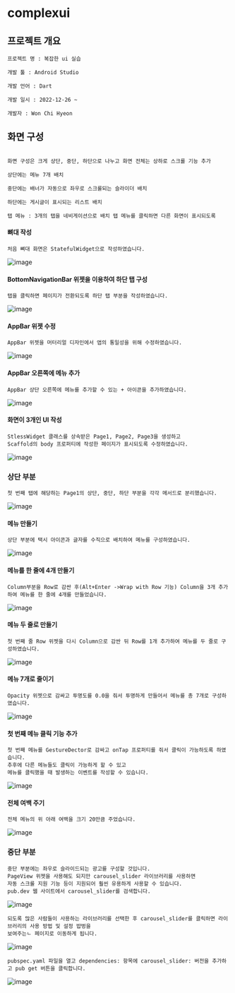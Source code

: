 # complexui

## 프로젝트 개요

```
프로젝트 명 : 복잡한 ui 실습

개발 툴 : Android Studio 

개발 언어 : Dart

개발 일시 : 2022-12-26 ~ 

개발자 : Won Chi Hyeon
```

## 화면 구성

```

화면 구성은 크게 상단, 중단, 하단으로 나누고 화면 전체는 상하로 스크롤 기능 추가

상단에는 메뉴 7개 배치

중단에는 배너가 자동으로 좌우로 스크롤되는 슬라이더 배치

하단에는 게시글이 표시되는 리스트 배치

탭 메뉴 : 3개의 탭을 네비게이션으로 배치 탭 메뉴를 클릭하면 다른 화면이 표시되도록

```

#### 뼈대 작성
```
처음 뼈대 화면은 StatefulWidget으로 작성하였습니다.
```
![image](https://user-images.githubusercontent.com/58906858/210294973-48607790-a7b2-4ee1-8ce5-011e8b46f623.png)

#### BottomNavigationBar 위젯을 이용하여 하단 탭 구성
```
탭을 클릭하면 페이지가 전환되도록 하단 탭 부분을 작성하였습니다.
```
![image](https://user-images.githubusercontent.com/58906858/210295475-b0c521d2-c4f2-45ad-9956-6060ed234a7f.png)

#### AppBar 위젯 수정
```
AppBar 위젯을 머터리얼 디자인에서 앱의 통일성을 위해 수정하였습니다.
```
![image](https://user-images.githubusercontent.com/58906858/210295708-08f59d2c-f132-4bc7-9334-48c27500b8b0.png)

#### AppBar 오른쪽에 메뉴 추가
```
AppBar 상단 오른쪽에 메뉴를 추가할 수 있는 + 아이콘을 추가하였습니다.
```
![image](https://user-images.githubusercontent.com/58906858/210296081-baf1f561-4eab-4793-9f96-49c16c54d483.png)

#### 화면이 3개인 UI 작성
```
StlessWidget 클래스를 상속받은 Page1, Page2, Page3을 생성하고 
Scaffold의 body 프로퍼티에 작성한 페이지가 표시되도록 수정하였습니다.
```
![image](https://user-images.githubusercontent.com/58906858/210296542-9d05c5f1-d581-497a-a09e-cc0d9e0e792e.png)

### 상단 부분
```
첫 번째 탭에 해당하는 Page1의 상단, 중단, 하단 부분을 각각 메서드로 분리했습니다.
```
![image](https://user-images.githubusercontent.com/58906858/210474744-f919bf79-0905-4660-938f-feed9cde2fca.png)

#### 메뉴 만들기
```
상단 부분에 택시 아이콘과 글자를 수직으로 배치하여 메뉴를 구성하였습니다.
```
![image](https://user-images.githubusercontent.com/58906858/210475077-96e4ffd2-0b08-4b32-a338-8422516da201.png)


#### 메뉴를 한 줄에 4개 만들기
```
Column부분을 Row로 감싼 후(Alt+Enter ->Wrap with Row 기능) Column을 3개 추가하여 메뉴를 한 줄에 4개를 만들었습니다.
```
![image](https://user-images.githubusercontent.com/58906858/210477988-2b81f753-22b9-489f-944e-f36cb74f5fdd.png)

#### 메뉴 두 줄로 만들기
```
첫 번째 줄 Row 위젯을 다시 Column으로 감싼 뒤 Row를 1개 추가하여 메뉴를 두 줄로 구성하였습니다.
```
![image](https://user-images.githubusercontent.com/58906858/210479049-47feb03e-dd5f-44f1-bbeb-4b0438e37149.png)

#### 메뉴 7개로 줄이기
```
Opacity 위젯으로 감싸고 투명도를 0.0을 줘서 투명하게 만들어서 메뉴를 총 7개로 구성하였습니다.
```
![image](https://user-images.githubusercontent.com/58906858/210479490-13a2845e-c773-42db-8d80-2aae7cde964b.png)

#### 첫 번째 메뉴 클릭 기능 추가
```
첫 번째 메뉴를 GestureDector로 감싸고 onTap 프로퍼티를 줘서 클릭이 가능하도록 하였습니다.
추후에 다른 메뉴들도 클릭이 가능하게 할 수 있고 
메뉴를 클릭했을 때 발생하는 이벤트를 작성할 수 있습니다.
```
![image](https://user-images.githubusercontent.com/58906858/210480691-4fdc4f31-65a1-4fb5-8f52-19a1bc47b807.png)

#### 전체 여백 주기
```
전체 메뉴의 위 아래 여백을 크기 20만큼 주었습니다.
```
![image](https://user-images.githubusercontent.com/58906858/210481025-3d68018f-f2ed-4471-b9ef-4cd9163f7292.png)

### 중단 부분
```
중단 부분에는 좌우로 슬라이드되는 광고를 구성할 것입니다. 
PageView 위젯을 사용해도 되지만 carousel_slider 라이브러리를 사용하면
자동 스크롤 지원 기능 등이 지원되어 훨씬 유용하게 사용할 수 있습니다.
pub.dev 웹 사이트에서 carousel_slider를 검색합니다.
```
![image](https://user-images.githubusercontent.com/58906858/210481315-f33efb7c-3d11-4dd7-8d23-89c18a94a113.png)
```
되도록 많은 사람들이 사용하는 라이브러리를 선택한 후 carousel_slider를 클릭하면 라이브러리의 사용 방법 및 설정 밥벙을
보여주는ㄴ 페이지로 이동하게 됩니다.
```
![image](https://user-images.githubusercontent.com/58906858/210481512-84e84306-2564-4b2d-872e-54f6a963aa09.png)
```
pubspec.yaml 파일을 열고 dependencies: 항목에 carousel_slider: 버전을 추가하고 pub get 버튼을 클릭합니다.
```
![image](https://user-images.githubusercontent.com/58906858/210481863-e865347f-e6e2-4ff5-8934-a799fbf1406d.png)
